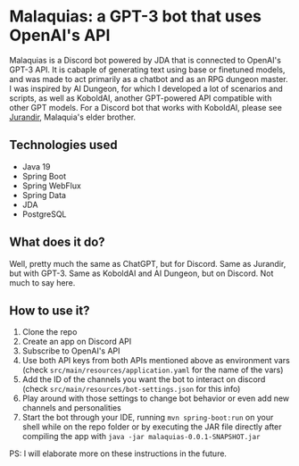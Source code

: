 # Malaquias: a GPT-3 bot that uses OpenAI's API

Malaquias is a Discord bot powered by JDA that is connected to OpenAI's GPT-3 API. It is cabaple of generating text using base or finetuned models, and was made to act primarily as a chatbot and as an RPG dungeon master. I was inspired by AI Dungeon, for which I developed a lot of scenarios and scripts, as well as KoboldAI, another GPT-powered API compatible with other GPT models. For a Discord bot that works with KoboldAI, please see [Jurandir](https://github.com/thaalesalves/jurandir.git), Malaquia's elder brother.

## Technologies used
* Java 19
* Spring Boot
* Spring WebFlux
* Spring Data
* JDA
* PostgreSQL

## What does it do?
Well, pretty much the same as ChatGPT, but for Discord. Same as Jurandir, but with GPT-3. Same as KoboldAI and AI Dungeon, but on Discord. Not much to say here.

## How to use it?
1. Clone the repo
2. Create an app on Discord API
3. Subscribe to OpenAI's API
4. Use both API keys from both APIs mentioned above as environment vars (check `src/main/resources/application.yaml` for the name of the vars)
5. Add the ID of the channels you want the bot to interact on discord (check `src/main/resources/bot-settings.json` for this info)
6. Play around with those settings to change bot behavior or even add new channels and personalities
7. Start the bot through your IDE, running `mvn spring-boot:run` on your shell while on the repo folder or by executing the JAR file directly after compiling the app with `java -jar malaquias-0.0.1-SNAPSHOT.jar`

PS: I will elaborate more on these instructions in the future.